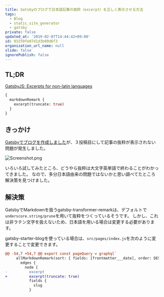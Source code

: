 ```yaml
---
title: Gatsbyのブログで日本語記事の抜粋（excerpt）を正しく表示させる方法
tags:
  - Blog
  - static_site_generator
  - gatsby
private: false
updated_at: '2019-02-07T14:44:42+09:00'
id: 03259fe07d1d3b89d6f3
organization_url_name: null
slide: false
ignorePublish: false
---
```

## TL;DR

[GatsbyJS: Excerpts for non-latin languages](https://www.gatsbyjs.org/packages/gatsby-transformer-remark/#excerpts-for-non-latin-languages)

```graphql
{
  markdownRemark {
    excerpt(truncate: true)
  }
}
```

## きっかけ

[Gatsbyでブログを作成しました](https://n.k-kachi.net)が、３投稿目にして記事の抜粋が表示されない問題が発生しました。

![Screenshot.png](https://qiita-image-store.s3.amazonaws.com/0/122682/31a87c0b-71e6-b7cd-c0e8-679050abd66c.png)

いろいろ試してみたところ、どうやら抜粋は大文字英単語で終わることがわかってきました。
なので、多分日本語由来の問題ではないかと思い調べてたところ解決策を見つけました。

## 解決策

GatsbyでMarkdownを扱うgatsby-transformer-remarkは、デフォルトで`underscore.string/prune`を用いて抜粋をつくっているそうです。
しかし、これは非ラテン文字を扱えないため、日本語を用いる場合は変更する必要があります。

gatsby-starter-blogを使っている場合は、`src/pages/index.js`を次のように変更することで変更できます。

```diff
@@ -54,7 +54,7 @@ export const pageQuery = graphql`
     allMarkdownRemark(sort: { fields: [frontmatter___date], order: DESC }) {
       edges {
         node {
-          excerpt
+          excerpt(truncate: true)
           fields {
             slug
           }

```


